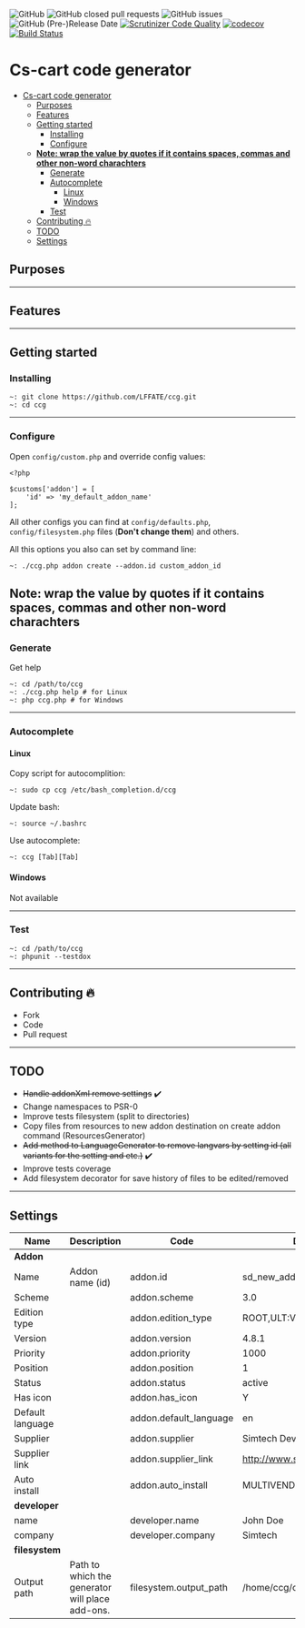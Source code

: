 ![GitHub](https://img.shields.io/github/license/LFFATE/ccg.svg)
![GitHub closed pull requests](https://img.shields.io/github/issues-pr-closed-raw/lffate/ccg.svg)
![GitHub issues](https://img.shields.io/github/issues-raw/lffate/ccg.svg)
![GitHub (Pre-)Release Date](https://img.shields.io/github/release-date-pre/lffate/ccg.svg)
[![Scrutinizer Code Quality](https://img.shields.io/scrutinizer/g/LFFATE/ccg.svg)](https://scrutinizer-ci.com/g/LFFATE/ccg/?branch=4.9)
[![codecov](https://codecov.io/gh/LFFATE/ccg/branch/4.9/graph/badge.svg)](https://codecov.io/gh/LFFATE/ccg)
[![Build Status](https://travis-ci.org/LFFATE/ccg.svg?branch=4.9)](https://travis-ci.org/LFFATE/ccg)

# Cs-cart code generator
- [Cs-cart code generator](#cs-cart-code-generator)
  - [Purposes](#purposes)
  - [Features](#features)
  - [Getting started](#getting-started)
    - [Installing](#installing)
    - [Configure](#configure)
  - [**Note: wrap the value by quotes if it contains spaces, commas and other non-word charachters**](#note-wrap-the-value-by-quotes-if-it-contains-spaces-commas-and-other-non-word-charachters)
    - [Generate](#generate)
    - [Autocomplete](#autocomplete)
      - [Linux](#linux)
      - [Windows](#windows)
    - [Test](#test)
  - [Contributing :fire:](#contributing-fire)
  - [TODO](#todo)
  - [Settings](#settings)


## Purposes

---
## Features

---
## Getting started
### Installing
```
~: git clone https://github.com/LFFATE/ccg.git
~: cd ccg
```
---
### Configure
Open `config/custom.php` and override config values:
```
<?php

$customs['addon'] = [
    'id' => 'my_default_addon_name'
];

```
All other configs you can find at `config/defaults.php`, `config/filesystem.php` files (**Don't change them**) and others.

All this options you also can set by command line:
```
~: ./ccg.php addon create --addon.id custom_addon_id 
```
**Note: wrap the value by quotes if it contains spaces, commas and other non-word charachters**
---
### Generate
Get help
```
~: cd /path/to/ccg
~: ./ccg.php help # for Linux
~: php ccg.php # for Windows
```

---
### Autocomplete
#### Linux
Copy script for autocomplition:
```
~: sudo cp ccg /etc/bash_completion.d/ccg
```
Update bash:
```
~: source ~/.bashrc
```
Use autocomplete:
```
~: ccg [Tab][Tab]
```
#### Windows
Not available

---
### Test
```
~: cd /path/to/ccg
~: phpunit --testdox
```
---
## Contributing :fire:
- Fork
- Code
- Pull request


---
## TODO
- ~~Handle addonXml remove settings~~ :heavy_check_mark:
- Change namespaces to PSR-0
- Improve tests filesystem (split to directories)
- Copy files from resources to new addon destination on create addon command (ResourcesGenerator)
- ~~Add method to LanguageGenerator to remove langvars by setting id (all variants for the setting and etc.)~~ :heavy_check_mark:
- Improve tests coverage
- Add filesystem decorator for save history of files to be edited/removed


---
## Settings
|Name|Description|Code|Default|
| --- | --- | --- | --- |
|**Addon**|
|Name|Addon name (id)|addon.id|sd_new_addon|
|Scheme||addon.scheme|3.0|
|Edition type||addon.edition_type|ROOT,ULT:VENDOR|
|Version||addon.version|4.8.1|
|Priority||addon.priority|1000|
|Position||addon.position|1|
|Status||addon.status|active|
|Has icon||addon.has_icon|Y|
|Default language||addon.default_language|en|
|Supplier||addon.supplier|Simtech Development|
|Supplier link||addon.supplier_link|http://www.simtechdev.com|
|Auto install||addon.auto_install|MULTIVENDOR,ULTIMATE|
|**developer**|
|name||developer.name|John Doe|
|company||developer.company|Simtech|
|**filesystem**|
|Output path|Path to which the generator will place add-ons.|filesystem.output_path|/home/ccg/cscart/${addon.id}/|

